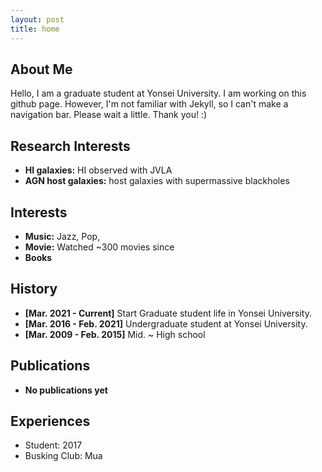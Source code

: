 ```yaml
---
layout: post
title: home
---
```


## About Me

Hello, I am a graduate student at Yonsei University.
I am working on this github page.
However, I'm not familiar with Jekyll, so I can't make a navigation bar. Please wait a little.
Thank you! :)

## Research Interests

- **HI galaxies:** HI observed with JVLA 
- **AGN host galaxies:** host galaxies with supermassive blackholes

## Interests

- **Music:** Jazz, Pop, 
- **Movie:** Watched ~300 movies since
- **Books** 


## History

- **[Mar. 2021 - Current]** Start Graduate student life in Yonsei University.
- **[Mar. 2016 - Feb. 2021]** Undergraduate student at Yonsei University.
- **[Mar. 2009 - Feb. 2015]** Mid. ~ High school

## Publications

- **No publications yet**
<!--   <br>
  **First author**, Second author, Third author
  <br>
  Nope
  <br>
  [[PDF](https://arxiv.org/pdf/2002.10211.pdf)] [[Code](https://github.com/yaoyao-liu/mnemonics)] <strong><i style="color:#e74d3c">Oral Presentation</i></strong> -->

## Experiences

- Student: 2017
- Busking Club: Mua
